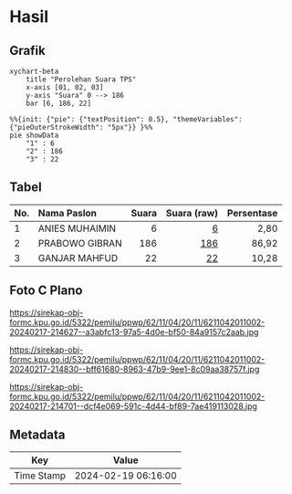 # Hasil

## Grafik

```mermaid
xychart-beta
    title "Perolehan Suara TPS"
    x-axis [01, 02, 03]
    y-axis "Suara" 0 --> 186
    bar [6, 186, 22]
```

```mermaid
%%{init: {"pie": {"textPosition": 0.5}, "themeVariables": {"pieOuterStrokeWidth": "5px"}} }%%
pie showData
    "1" : 6
    "2" : 186
    "3" : 22
```

## Tabel

| No. | Nama Paslon    | Suara | Suara (raw) | Persentase |
|:--- |:-------------- | -----:| -----------:| ----------:|
| 1   | ANIES MUHAIMIN | 6     | [6][p-1]    | 2,80       |
| 2   | PRABOWO GIBRAN | 186   | [186][p-2]  | 86,92      |
| 3   | GANJAR MAHFUD  | 22    | [22][p-3]   | 10,28      |


[p-1]: https://github.com/gigit-pemilu/pemilu-2024-62-kalimantan-tengah/blob/main/pilpres/hitung-suara/sub/62-kalimantan-tengah/sub/11-pulang-pisau/sub/04-banama-tingang/sub/2011-tumbang-tarusan/sub/002-tps/sub/paslon-1.txt
[p-2]: https://github.com/gigit-pemilu/pemilu-2024-62-kalimantan-tengah/blob/main/pilpres/hitung-suara/sub/62-kalimantan-tengah/sub/11-pulang-pisau/sub/04-banama-tingang/sub/2011-tumbang-tarusan/sub/002-tps/sub/paslon-2.txt
[p-3]: https://github.com/gigit-pemilu/pemilu-2024-62-kalimantan-tengah/blob/main/pilpres/hitung-suara/sub/62-kalimantan-tengah/sub/11-pulang-pisau/sub/04-banama-tingang/sub/2011-tumbang-tarusan/sub/002-tps/sub/paslon-3.txt

## Foto C Plano

https://sirekap-obj-formc.kpu.go.id/5322/pemilu/ppwp/62/11/04/20/11/6211042011002-20240217-214627--a3abfc13-97a5-4d0e-bf50-84a9157c2aab.jpg

https://sirekap-obj-formc.kpu.go.id/5322/pemilu/ppwp/62/11/04/20/11/6211042011002-20240217-214830--bff61680-8963-47b9-9ee1-8c09aa38757f.jpg

https://sirekap-obj-formc.kpu.go.id/5322/pemilu/ppwp/62/11/04/20/11/6211042011002-20240217-214701--dcf4e069-591c-4d44-bf89-7ae419113028.jpg


## Metadata

| Key        | Value               |
| ---------- | ------------------- |
| Time Stamp | 2024-02-19 06:16:00 |



